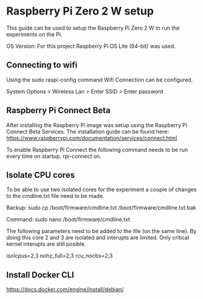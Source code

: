 # Raspberry Pi Zero 2 W setup 

This guide can be used to setup the Raspberry Pi Zero 2 W to run the experiments on the Pi.

OS Version: For this project Raspberry Pi OS Lite (64-bit) was used. 

## Connecting to wifi
Using the sudo raspi-config command Wifi Connection can be configured. 

System Options > Wireless Lan > Enter SSID > Enter password

## Raspberry Pi Connect Beta

After installing the Raspberry Pi image was setup using the Raspberry Pi Connect Beta Services. The installation guide can be found here:
https://www.raspberrypi.com/documentation/services/connect.html 

To enable Raspberry Pi Connect the following command needs to be run every time on startup. rpi-connect on.




## Isolate CPU cores
To be able to use two isolated cores for the experiment a couple of changes to the cmdline.txt file need to be made.

Backup: sudo cp /boot/firmware/cmdline.txt /boot/firmware/cmdline.txt.bak

Command: sudo nano /boot/firmware/cmdline.txt

The following parameters need to be added to the file (on the same line). By doing this core 2 and 3 are isolated and interupts are limited. Only critical kernel interupts are still posible. 

isolcpus=2,3 nohz_full=2,3 rcu_nocbs=2,3



## Install Docker CLI
https://docs.docker.com/engine/install/debian/ 




